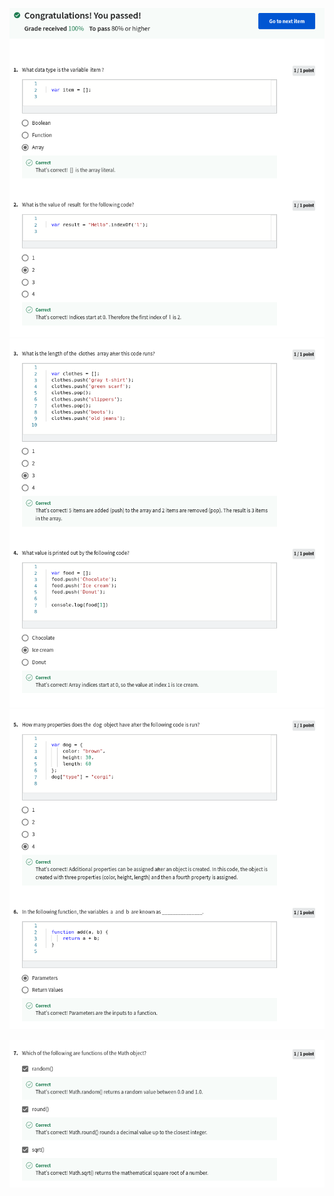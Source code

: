 ![](/C2-Programming-with-Javascript/week2/practice-quiz-arrays-objects-and-functions/ss1.png)
<br>
![](/C2-Programming-with-Javascript/week2/practice-quiz-arrays-objects-and-functions/ss2.png)
<br>
![](/C2-Programming-with-Javascript/week2/practice-quiz-arrays-objects-and-functions/ss3.png)

![](/C2-Programming-with-Javascript/week2/practice-quiz-arrays-objects-and-functions/ss4.png)
